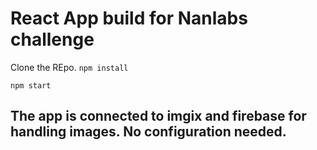 # React App build for Nanlabs challenge

Clone the REpo.
```npm install```

```npm start```

## The app is connected to imgix and firebase for handling images. No configuration needed.